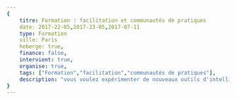 ```yaml
---
{
	titre: Formation : facilitation et communautés de pratiques
	date: 2017-22-05,2017-23-05,2017-07-11
	type: Formation
	ville: Paris
	heberge: true,
	finance: false,
	intervient: true,
	organise: true,
	tags: ["Formation","facilitation","communautés de pratiques"],
	description: "vous voulez expérimenter de nouveaux outils d'intelligence collective ? changer de posture pour adopter celle de facilitateur ? avoir des clés pour créer et animer des communautés de pratiques ? c'est ce que vous vivrez pendant ces trois jours"
}
---
```

